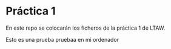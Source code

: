 # Práctica 1

En este repo se colocarán los ficheros de la práctica 1 de LTAW.

Esto es una prueba
pruebaa en mi ordenador
